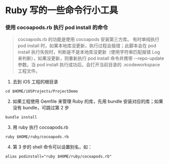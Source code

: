 # Ruby 写的一些命令行小工具  

### 使用 cocoapods.rb 执行 pod install 的命令 
>
> cocoapods.rb 的功能是使用 cocoapods 安装第三方库。
> 有时单纯执行 pod install 时，如果本地库没更新，执行过程会报错；此脚本会在 pod install 执行失败时，判断是不是本地库没更新（使用字符串匹配报错 Log 来判断），如果没更新，则重新执行 pod install 命令并携带 --repo-update 参数。当 pod install  执行成功后，会打开当前目录的 .xcodeworkspace 工程文件。 


1. 去到 iOS 工程的根目录 

`cd $HOME/iOSProjects/ProjectDemo` 

2. 如果工程使用 Gemfile 来管理 Ruby 的库，先用 bundle 安装对应的库；如果没有 bundle，可跳过第 2 步 

`bundle install` 

3. 用 ruby 执行 cocoapods.rb 

`ruby $HOME/ruby/cocoapods.rb` 

4. 第 3 步的 shell 命令可以设置别名，如： 

`alias podinstall="ruby $HOME/ruby/cocoapods.rb"`
